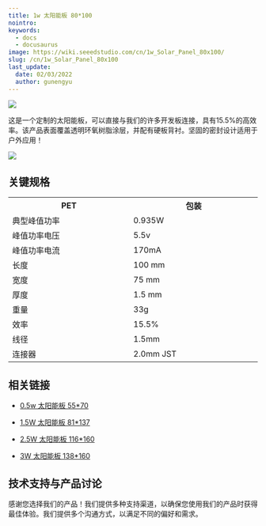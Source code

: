 ```yaml
---
title: 1w 太阳能板 80*100
nointro:
keywords:
  - docs
  - docusaurus
image: https://wiki.seeedstudio.com/cn/1w_Solar_Panel_80x100/
slug: /cn/1w_Solar_Panel_80x100
last_update:
  date: 02/03/2022
  author: gunengyu
---
```

![](http://bz.seeedstudio.com/depot/images/product/solarb.jpg)

这是一个定制的太阳能板，可以直接与我们的许多开发板连接，具有15.5%的高效率。该产品表面覆盖透明环氧树脂涂层，并配有硬板背衬。坚固的密封设计适用于户外应用！

[![](https://files.seeedstudio.com/wiki/Seeed-WiKi/docs/images/300px-Get_One_Now_Banner-ragular.png)](https://www.seeedstudio.com/1w-solar-panel-75x100-p-633.html?cPath=155)

## 关键规格

<table>
<tr>
<th>PET</th>
<th>包装</th>
</tr>
<tr>
<td width="400px">典型峰值功率</td>
<td width="400px">0.935W</td>
</tr>
<tr>
<td>峰值功率电压</td>
<td>5.5v</td>
</tr>
<tr>
<td>峰值功率电流</td>
<td>170mA</td>
</tr>
<tr>
<td>长度</td>
<td>100 mm</td>
</tr>
<tr>
<td>宽度</td>
<td>75 mm</td>
</tr>
<tr>
<td>厚度</td>
<td>1.5 mm</td>
</tr>
<tr>
<td>重量</td>
<td>33g</td>
</tr>
<tr>
<td>效率</td>
<td>15.5%</td>
</tr>
<tr>
<td>线径</td>
<td>1.5mm</td>
</tr>
<tr>
<td>连接器</td>
<td>2.0mm JST</td>
</tr></table>

## 相关链接

* [0.5w 太阳能板 55*70](/0.5w_Solar_Panel_55x70 "0.5w 太阳能板 55*70")

* [1.5W 太阳能板 81*137](/1.5W_Solar_Panel_81x137 "1.5W 太阳能板 81*137")

* [2.5W 太阳能板 116*160](/2.5W_Solar_Panel_116x160 "2.5W 太阳能板 116*160")

* [3W 太阳能板 138*160](/3W_Solar_Panel_138x160 "3W 太阳能板 138*160")

## 技术支持与产品讨论

感谢您选择我们的产品！我们提供多种支持渠道，以确保您使用我们的产品时获得最佳体验。我们提供多个沟通方式，以满足不同的偏好和需求。

<div class="button_tech_support_container">
<a href="https://forum.seeedstudio.com/" class="button_forum"></a> 
<a href="https://www.seeedstudio.com/contacts" class="button_email"></a>
</div>

<div class="button_tech_support_container">
<a href="https://discord.gg/eWkprNDMU7" class="button_discord"></a> 
<a href="https://github.com/Seeed-Studio/wiki-documents/discussions/69" class="button_discussion"></a>
</div>